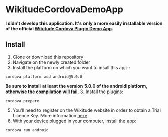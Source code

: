 # WikitudeCordovaDemoApp

**I didn't develop this application. It's only a more easily installable version of the official [Wikitude Cordova Plugin Demo App](https://github.com/Wikitude/wikitude-cordova-plugin-samples).**

## Install
1. Clone or download this repository
2. Navigate on the newly created folder
2. Install the platform on which you want to insall this app :

  ```
  cordova platform add android@5.0.0
  ```
  **Be sure to install at least the version 5.0.0 of the android platform, otherwise the compilation will fail.**
3. Install the plugins:
  
  ```
  cordova prepare
  ```
5. You'll need to register on the Wikitude website in order to obtain a Trial Licence Key. More information [here](https://github.com/Tazaf/ionicitude#wikitude-licence-key).
4. With your device plugged in your computer, install the app:
  
  ```
  cordova run android
  ```
